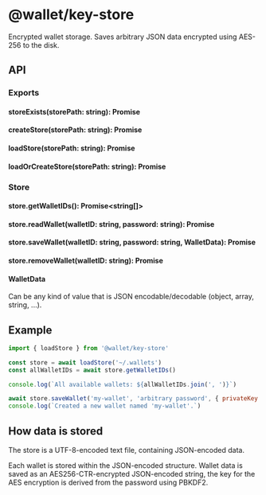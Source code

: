 # @wallet/key-store

Encrypted wallet storage. Saves arbitrary JSON data encrypted using AES-256 to the disk.

## API

### Exports

#### storeExists(storePath: string): Promise<bool>
#### createStore(storePath: string): Promise<Store>
#### loadStore(storePath: string): Promise<Store>
#### loadOrCreateStore(storePath: string): Promise<Store>

### Store

#### store.getWalletIDs(): Promise<string[]>
#### store.readWallet(walletID: string, password: string): Promise<WalletData>
#### store.saveWallet(walletID: string, password: string, WalletData): Promise
#### store.removeWallet(walletID: string): Promise

#### WalletData

Can be any kind of value that is JSON encodable/decodable (object, array, string, ...).


## Example

```js
import { loadStore } from '@wallet/key-store'

const store = await loadStore('~/.wallets')
const allWalletIDs = await store.getWalletIDs()

console.log(`All available wallets: ${allWalletIDs.join(', ')}`)

await store.saveWallet('my-wallet', 'arbitrary password', { privateKey: 'super secret private key' })
console.log(`Created a new wallet named 'my-wallet'.`)
```


## How data is stored

The store is a UTF-8-encoded text file, containing JSON-encoded data.

Each wallet is stored within the JSON-encoded structure. Wallet data is saved as an AES256-CTR-encrypted JSON-encoded string, the key for the AES encryption is derived from the password using PBKDF2.
